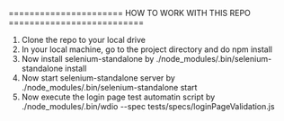 
====================== HOW TO WORK WITH THIS REPO ==========================

1. Clone the repo to your local drive
2. In your local machine, go to the project directory and do
   npm install
3. Now install selenium-standalone by
   ./node_modules/.bin/selenium-standalone install
4. Now start selenium-standalone server by
   ./node_modules/.bin/selenium-standalone start
5. Now execute the login page test automatin script by
   ./node_modules/.bin/wdio --spec tests/specs/loginPageValidation.js
